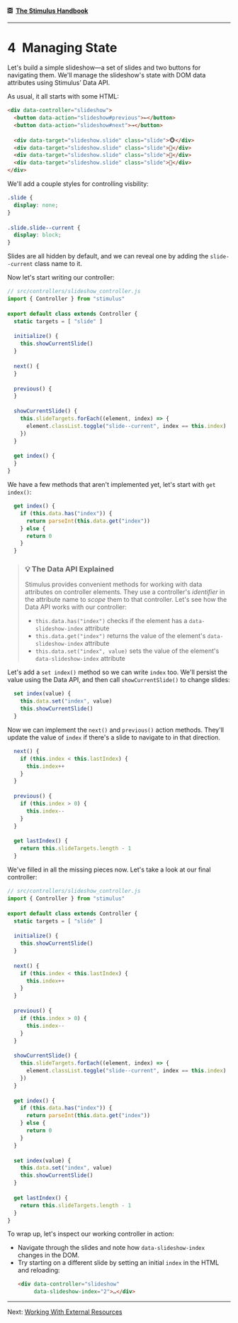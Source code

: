 #### [<img src="../assets/logo.svg" width="12" height="12" alt="Stimulus">](../README.md) [The Stimulus Handbook](README.md)

---

# 4 Managing State

Let's build a simple slideshow—a set of slides and two buttons for navigating them. We'll manage the slideshow's state with DOM data attributes using Stimulus’ Data API.

As usual, it all starts with some HTML:

```html
<div data-controller="slideshow">
  <button data-action="slideshow#previous">←</button>
  <button data-action="slideshow#next">→</button>

  <div data-target="slideshow.slide" class="slide">🐵</div>
  <div data-target="slideshow.slide" class="slide">🙈</div>
  <div data-target="slideshow.slide" class="slide">🙉</div>
  <div data-target="slideshow.slide" class="slide">🙊</div>
</div>
```

We'll add a couple styles for controlling visbility:

```css
.slide {
  display: none;
}

.slide.slide--current {
  display: block;
}
```

Slides are all hidden by default, and we can reveal one by adding the `slide--current` class name to it.

Now let's start writing our controller:

```js
// src/controllers/slideshow_controller.js
import { Controller } from "stimulus"

export default class extends Controller {
  static targets = [ "slide" ]

  initialize() {
    this.showCurrentSlide()
  }

  next() {
  }

  previous() {
  }

  showCurrentSlide() {
    this.slideTargets.forEach((element, index) => {
      element.classList.toggle("slide--current", index == this.index)
    })
  }

  get index() {
  }
}
```

We have a few methods that aren't implemented yet, let's start with `get index()`:

```js
  get index() {
    if (this.data.has("index")) {
      return parseInt(this.data.get("index"))
    } else {
      return 0
    }
  }
```

> ### 💡 The Data API Explained
>
> Stimulus provides convenient methods for working with data attributes on controller elements. They use a controller's _identifier_ in the attribute name to _scope_ them to that controller. Let's see how the Data API works with our controller:
> * `this.data.has("index")` checks if the element has a `data-slideshow-index` attribute
> * `this.data.get("index")` returns the value of the element's `data-slideshow-index` attribute
> * `this.data.set("index", value)` sets the value of the element's `data-slideshow-index` attribute

Let's add a `set index()` method so we can write `index` too. We'll persist the value using the Data API, and then call `showCurrentSlide()` to change slides:

```js
  set index(value) {
    this.data.set("index", value)
    this.showCurrentSlide()
  }
```

Now we can implement the `next()` and `previous()` action methods. They'll update the value of `index` if there's a slide to navigate to in that direction.

```js
  next() {
    if (this.index < this.lastIndex) {
      this.index++
    }
  }

  previous() {
    if (this.index > 0) {
      this.index--
    }
  }

  get lastIndex() {
    return this.slideTargets.length - 1
  }
```

We've filled in all the missing pieces now. Let's take a look at our final controller:

```js
// src/controllers/slideshow_controller.js
import { Controller } from "stimulus"

export default class extends Controller {
  static targets = [ "slide" ]

  initialize() {
    this.showCurrentSlide()
  }

  next() {
    if (this.index < this.lastIndex) {
      this.index++
    }
  }

  previous() {
    if (this.index > 0) {
      this.index--
    }
  }

  showCurrentSlide() {
    this.slideTargets.forEach((element, index) => {
      element.classList.toggle("slide--current", index == this.index)
    })
  }

  get index() {
    if (this.data.has("index")) {
      return parseInt(this.data.get("index"))
    } else {
      return 0
    }
  }

  set index(value) {
    this.data.set("index", value)
    this.showCurrentSlide()
  }

  get lastIndex() {
    return this.slideTargets.length - 1
  }
}
```

To wrap up, let's inspect our working controller in action:

* Navigate through the slides and note how `data-slideshow-index` changes in the DOM.
* Try starting on a different slide by setting an initial `index` in the HTML and reloading:
  ```html
  <div data-controller="slideshow"
       data-slideshow-index="2">…</div>
  ```

---

Next: [Working With External Resources](05_working_with_external_resources.md)
